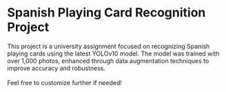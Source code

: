 <h1>Spanish Playing Card Recognition Project</h1>
This project is a university assignment focused on recognizing Spanish playing cards using the latest YOLOv10 model. The model was trained with over 1,000 photos, enhanced through data augmentation techniques to improve accuracy and robustness.<br>
<br>
Feel free to customize further if needed!<br>
